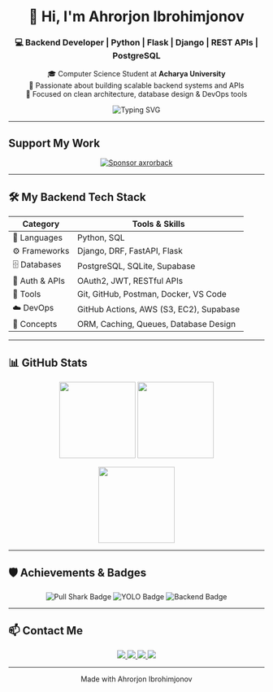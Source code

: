 <h1 align="center">👋 Hi, I'm Ahrorjon Ibrohimjonov</h1>
<h3 align="center">💻 Backend Developer | Python | Flask | Django | REST APIs | PostgreSQL</h3>

<p align="center">
  🎓 Computer Science Student at <strong>Acharya University</strong> <br/>
  🧠 Passionate about building scalable backend systems and APIs <br/>
  🚀 Focused on clean architecture, database design & DevOps tools
</p>

<p align="center">
  <img src="https://readme-typing-svg.herokuapp.com?font=Fira+Code&size=24&duration=3000&pause=500&center=true&vCenter=true&width=650&lines=Building+Scalable+Backends;Designing+Powerful+APIs;Flask+%7C+Django+%7C+PostgreSQL+%7C+Docker" alt="Typing SVG">
</p>

---

##  Support My Work

<p align="center">
  <a href="https://github.com/sponsors/axrorback">
    <img src="https://img.shields.io/badge/Sponsor%20me%20on%20GitHub-%23EA4AAA?style=for-the-badge&logo=githubsponsors&logoColor=white" alt="Sponsor axrorback" />
  </a>
</p>

---

## 🛠️ My Backend Tech Stack

| Category | Tools & Skills |
|-----------|----------------|
| 🧩 Languages | Python, SQL |
| ⚙️ Frameworks | Django, DRF, FastAPI, Flask |
| 🗄️ Databases | PostgreSQL, SQLite, Supabase |
| 🔐 Auth & APIs | OAuth2, JWT, RESTful APIs |
| 🧰 Tools | Git, GitHub, Postman, Docker, VS Code |
| ☁️ DevOps | GitHub Actions, AWS (S3, EC2), Supabase |
| 🧠 Concepts | ORM, Caching, Queues, Database Design |

---




## 📊 GitHub Stats

<p align="center">
  <img src="https://github-readme-stats.vercel.app/api?username=axrorback&show_icons=true&theme=radical&count_private=true&hide_title=true&hide_border=false&icon_color=ff69b4" height="150" />
  <img src="https://github-readme-stats.vercel.app/api/top-langs/?username=axrorback&layout=compact&theme=radical&langs_count=8&hide_title=true&hide_border=false" height="150" />
</p>

<p align="center">
  <img src="https://github-readme-streak-stats.herokuapp.com/?user=axrorback&theme=radical&hide_border=false" height="150" />
</p>

---

## 🛡️ Achievements & Badges

<p align="center">
  <img src="https://img.shields.io/badge/Pull%20Shark-Achieved-blue?style=for-the-badge" alt="Pull Shark Badge" />
  <img src="https://img.shields.io/badge/YOLO-Achieved-brightgreen?style=for-the-badge" alt="YOLO Badge" />
  <img src="https://img.shields.io/badge/Backend%20Focused-100%25-orange?style=for-the-badge" alt="Backend Badge" />
</p>

---

## 📫 Contact Me

<p align="center">
  <a href="https://axrorback.uz">
    <img src="https://img.shields.io/badge/Portfolio-Visit-gradient?style=for-the-badge&logo=githubpages&logoColor=fff&colorA=ff7f50&colorB=ff69b4" />
  </a>
  <a href="mailto:axrorback@gmail.com">
    <img src="https://img.shields.io/badge/Email-Contact-gradient?style=for-the-badge&logo=gmail&logoColor=fff&colorA=1abc9c&colorB=16a085" />
  </a>
  <a href="https://t.me/axrorback">
    <img src="https://img.shields.io/badge/Telegram-@axrorback-gradient?style=for-the-badge&logo=telegram&logoColor=fff&colorA=3498db&colorB=9b59b6" />
  </a>
  <a href="https://www.linkedin.com/in/axrorback/">
    <img src="https://img.shields.io/badge/LinkedIn-axrorback-gradient?style=for-the-badge&logo=linkedin&logoColor=fff&colorA=0077B5&colorB=00bfff" />
  </a>
</p>

---

<p align="center">
  Made with  Ahrorjon Ibrohimjonov
</p>
